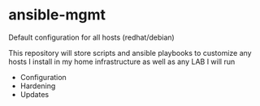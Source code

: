 # ansible-mgmt
Default configuration for all hosts (redhat/debian) 

This repository will store scripts and ansible playbooks to customize
any hosts I install in my home infrastructure as well as any LAB I will run 

- Configuration
- Hardening
- Updates
